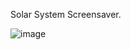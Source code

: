 Solar System Screensaver.

![image](https://github.com/user-attachments/assets/83e9bcde-bfb8-4b4d-8667-0cece8a489eb)
